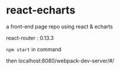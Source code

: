 # react-echarts

a front-end page repo using react & echarts

react-router : 0.13.3

`npm start` in command

then localhost:8080/webpack-dev-server/#/